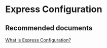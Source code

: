 <properties
	pageTitle="Express Configuration"
	description="Express Configuration"
	service="microsoft.intune"
	resource="intune"
	authors="mackie1604"
	displayOrder=""
	selfHelpType="generic"
	supportTopicIds="32568691"
	resourceTags=""
	productPesIds="15584"
	cloudEnvironments="public"
	articleId="520c33b0-116a-4260-8c08-0a3b38c941ae"
	ownershipId="IntuneCxP_Intune"
/>

# Express Configuration

## **Recommended documents**

[What is Express Configuration?](https://docs.microsoft.com/intune-education/what-is-express-configuration)<br>


